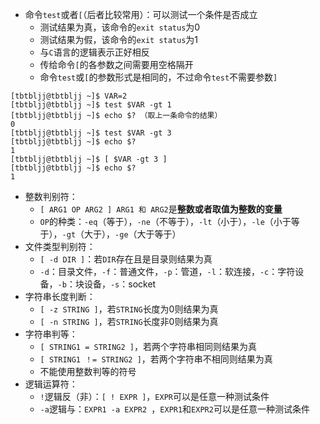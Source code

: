 * 命令`test`或者`[`（后者比较常用）：可以测试一个条件是否成立
  * 测试结果为真，该命令的`exit status`为0
  * 测试结果为假，该命令的`exit status`为1
  * 与`C`语言的逻辑表示正好相反
  * 传给命令`[`的各参数之间需要用空格隔开
  * 命令`test`或`[`的参数形式是相同的，不过命令`test`不需要参数`]`
```
[tbtbljj@tbtbljj ~]$ VAR=2
[tbtbljj@tbtbljj ~]$ test $VAR -gt 1
[tbtbljj@tbtbljj ~]$ echo $? （取上一条命令的结果）
0
[tbtbljj@tbtbljj ~]$ test $VAR -gt 3
[tbtbljj@tbtbljj ~]$ echo $?
1
[tbtbljj@tbtbljj ~]$ [ $VAR -gt 3 ]
[tbtbljj@tbtbljj ~]$ echo $?
1
```
* 整数判别符：
  * `[ ARG1 OP ARG2 ] ARG1 和 ARG2`是**整数或者取值为整数的变量**
  * `OP`的种类：`-eq`（等于），`-ne`（不等于），`-lt`（小于），`-le`（小于等于），`-gt`（大于），`-ge`（大于等于）
* 文件类型判别符：
  * `[ -d DIR ]`：若`DIR`存在且是目录则结果为真
  * `-d`：目录文件，`-f`：普通文件，`-p`：管道，`-l`：软连接，`-c`：字符设备，`-b`：块设备，`-s`：socket
* 字符串长度判断：
  * `[ -z STRING ]`，若`STRING`长度为0则结果为真
  * `[ -n STRING ]`，若`STRING`长度非0则结果为真
* 字符串判等：
  * `[ STRING1 = STRING2 ]`，若两个字符串相同则结果为真
  * `[ STRING1 ！= STRING2 ]`，若两个字符串不相同则结果为真
  * 不能使用整数判等的符号
* 逻辑运算符：
  * `!`逻辑反（非）：`[ ! EXPR ]`，`EXPR`可以是任意一种测试条件
  * `-a`逻辑与：`EXPR1 -a EXPR2 `，`EXPR1`和`EXPR2`可以是任意一种测试条件
